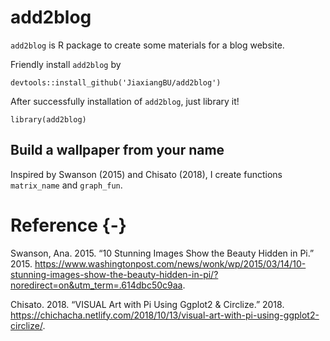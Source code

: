 # add2blog

`add2blog` is R package to create some materials for a blog website.

Friendly install `add2blog` by 

```
devtools::install_github('JiaxiangBU/add2blog')
```

After successfully installation of `add2blog`, just library it!

```
library(add2blog)
```

## Build a wallpaper from your name

Inspired by Swanson (2015) and Chisato (2018), I create functions `matrix_name` and `graph_fun`.

# Reference {-}

Swanson, Ana. 2015. “10 Stunning Images Show the Beauty Hidden in Pi.” 2015. https://www.washingtonpost.com/news/wonk/wp/2015/03/14/10-stunning-images-show-the-beauty-hidden-in-pi/?noredirect=on&utm_term=.614dbc50c9aa.

Chisato. 2018. “VISUAL Art with Pi Using Ggplot2 & Circlize.” 2018. https://chichacha.netlify.com/2018/10/13/visual-art-with-pi-using-ggplot2-circlize/.









